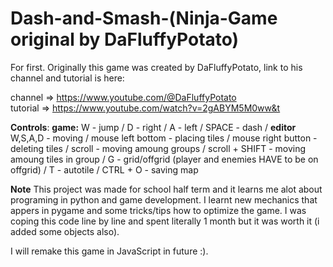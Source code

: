 # Dash-and-Smash-(Ninja-Game original by DaFluffyPotato)
For first. Originally this game was created by DaFluffyPotato, link to his channel and tutorial is here:

channel => https://www.youtube.com/@DaFluffyPotato                                                  
tutorial => https://www.youtube.com/watch?v=2gABYM5M0ww&t

**Controls**:
**game:**
  W - jump /
  D - right /
  A - left /
  SPACE - dash /
**editor**
  W,S,A,D - moving /
  mouse left bottom - placing tiles /
  mouse right button - deleting tiles /
  scroll - moving amoung groups /
  scroll + SHIFT - moving amoung tiles in group /
  G - grid/offgrid (player and enemies HAVE to be on offgrid) /
  T - autotile /
  CTRL + O - saving map


**Note**
This project was made for school half term and it learns me alot about programing in python and game development. 
I learnt new mechanics that appers in pygame and some tricks/tips how to optimize the game.
I was coping this code line by line and spent literally 1 month but it was worth it (i added some objects also).

I will remake this game in JavaScript in future :).
